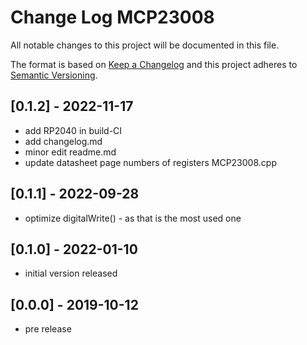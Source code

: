 # Change Log MCP23008

All notable changes to this project will be documented in this file.

The format is based on [Keep a Changelog](http://keepachangelog.com/)
and this project adheres to [Semantic Versioning](http://semver.org/).


## [0.1.2] - 2022-11-17
- add RP2040 in build-CI
- add changelog.md
- minor edit readme.md
- update datasheet page numbers of registers MCP23008.cpp


## [0.1.1] - 2022-09-28 
- optimize digitalWrite() - as that is the most used one

## [0.1.0] - 2022-01-10
- initial version released

## [0.0.0] - 2019-10-12
- pre release